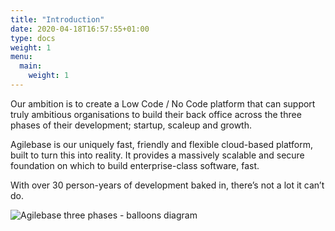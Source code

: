 ```yaml
---
title: "Introduction"
date: 2020-04-18T16:57:55+01:00
type: docs
weight: 1
menu:
  main:
    weight: 1
---
```

Our ambition is to create a Low Code / No Code platform that can support truly ambitious organisations to build their back office across the three phases of their development; startup, scaleup and growth.

Agilebase is our uniquely fast, friendly and flexible cloud-based platform, built to turn this into reality. It provides a massively scalable and secure foundation on which to build enterprise-class software, fast.

With over 30 person-years of development baked in, there’s not a lot it can’t do.

![Agilebase three phases - balloons diagram](/ab-balloons.png)




